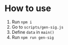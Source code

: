 # How to use
1. Run `npm i`
2. Go to `scripts/gen-sig.js`
3. Define `data` in `main()`
4. Run `npm run gen-sig`